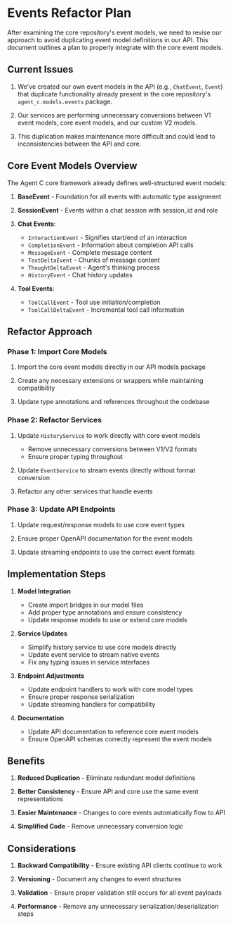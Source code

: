 # Events Refactor Plan

After examining the core repository's event models, we need to revise our approach to avoid duplicating event model definitions in our API. This document outlines a plan to properly integrate with the core event models.

## Current Issues

1. We've created our own event models in the API (e.g., `ChatEvent`, `Event`) that duplicate functionality already present in the core repository's `agent_c.models.events` package.

2. Our services are performing unnecessary conversions between V1 event models, core event models, and our custom V2 models.

3. This duplication makes maintenance more difficult and could lead to inconsistencies between the API and core.

## Core Event Models Overview

The Agent C core framework already defines well-structured event models:

1. **BaseEvent** - Foundation for all events with automatic type assignment

2. **SessionEvent** - Events within a chat session with session_id and role

3. **Chat Events**:
   - `InteractionEvent` - Signifies start/end of an interaction
   - `CompletionEvent` - Information about completion API calls
   - `MessageEvent` - Complete message content
   - `TextDeltaEvent` - Chunks of message content
   - `ThoughtDeltaEvent` - Agent's thinking process
   - `HistoryEvent` - Chat history updates

4. **Tool Events**:
   - `ToolCallEvent` - Tool use initiation/completion
   - `ToolCallDeltaEvent` - Incremental tool call information

## Refactor Approach

### Phase 1: Import Core Models

1. Import the core event models directly in our API models package

2. Create any necessary extensions or wrappers while maintaining compatibility

3. Update type annotations and references throughout the codebase

### Phase 2: Refactor Services

1. Update `HistoryService` to work directly with core event models
   - Remove unnecessary conversions between V1/V2 formats
   - Ensure proper typing throughout

2. Update `EventService` to stream events directly without format conversion

3. Refactor any other services that handle events

### Phase 3: Update API Endpoints

1. Update request/response models to use core event types

2. Ensure proper OpenAPI documentation for the event models

3. Update streaming endpoints to use the correct event formats

## Implementation Steps

1. **Model Integration**
   - Create import bridges in our model files
   - Add proper type annotations and ensure consistency
   - Update response models to use or extend core models

2. **Service Updates**
   - Simplify history service to use core models directly
   - Update event service to stream native events
   - Fix any typing issues in service interfaces

3. **Endpoint Adjustments**
   - Update endpoint handlers to work with core model types
   - Ensure proper response serialization
   - Update streaming handlers for compatibility

4. **Documentation**
   - Update API documentation to reference core event models
   - Ensure OpenAPI schemas correctly represent the event models

## Benefits

1. **Reduced Duplication** - Eliminate redundant model definitions

2. **Better Consistency** - Ensure API and core use the same event representations

3. **Easier Maintenance** - Changes to core events automatically flow to API

4. **Simplified Code** - Remove unnecessary conversion logic

## Considerations

1. **Backward Compatibility** - Ensure existing API clients continue to work

2. **Versioning** - Document any changes to event structures

3. **Validation** - Ensure proper validation still occurs for all event payloads

4. **Performance** - Remove any unnecessary serialization/deserialization steps